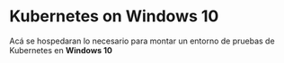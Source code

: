 # Kubernetes on Windows 10
Acá se hospedaran lo necesario para montar un entorno de pruebas de Kubernetes en **Windows 10**
